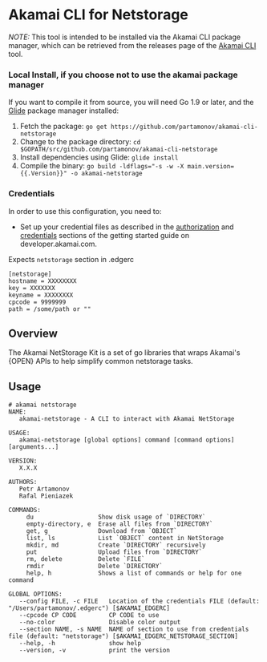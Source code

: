 # Akamai CLI for Netstorage
*NOTE:* This tool is intended to be installed via the Akamai CLI package manager, which can be retrieved from the releases page of the [Akamai CLI](https://github.com/akamai/cli) tool.

### Local Install, if you choose not to use the akamai package manager
If you want to compile it from source, you will need Go 1.9 or later, and the [Glide](https://glide.sh) package manager installed:
1. Fetch the package:
   `go get https://github.com/partamonov/akamai-cli-netstorage`
1. Change to the package directory:
   `cd $GOPATH/src/github.com/partamonov/akamai-cli-netstorage`
1. Install dependencies using Glide:
   `glide install`
1. Compile the binary:
   `go build -ldflags="-s -w -X main.version={{.Version}}" -o akamai-netstorage`

### Credentials
In order to use this configuration, you need to:
* Set up your credential files as described in the [authorization](https://developer.akamai.com/introduction/Prov_Creds.html) and [credentials](https://developer.akamai.com/introduction/Conf_Client.html) sections of the getting started guide on developer.akamai.com.

Expects `netstorage` section in .edgerc

```
[netstorage]
hostname = XXXXXXXX
key = XXXXXXX
keyname = XXXXXXXX
cpcode = 9999999
path = /some/path or ""
```

## Overview
The Akamai NetStorage Kit is a set of go libraries that wraps Akamai's {OPEN} APIs to help simplify common netstorage tasks.

## Usage
```shell
# akamai netstorage
NAME:
   akamai-netstorage - A CLI to interact with Akamai NetStorage

USAGE:
   akamai-netstorage [global options] command [command options] [arguments...]

VERSION:
   X.X.X

AUTHORS:
   Petr Artamonov
   Rafal Pieniazek

COMMANDS:
     du                  Show disk usage of `DIRECTORY`
     empty-directory, e  Erase all files from `DIRECTORY`
     get, g              Download from `OBJECT`
     list, ls            List `OBJECT` content in NetStorage
     mkdir, md           Create `DIRECTORY` recursively
     put                 Upload files from `DIRECTORY`
     rm, delete          Delete `FILE`
     rmdir               Delete `DIRECTORY`
     help, h             Shows a list of commands or help for one command

GLOBAL OPTIONS:
   --config FILE, -c FILE   Location of the credentials FILE (default: "/Users/partamonov/.edgerc") [$AKAMAI_EDGERC]
   --cpcode CP CODE         CP CODE to use
   --no-color               Disable color output
   --section NAME, -s NAME  NAME of section to use from credentials file (default: "netstorage") [$AKAMAI_EDGERC_NETSTORAGE_SECTION]
   --help, -h               show help
   --version, -v            print the version
```
